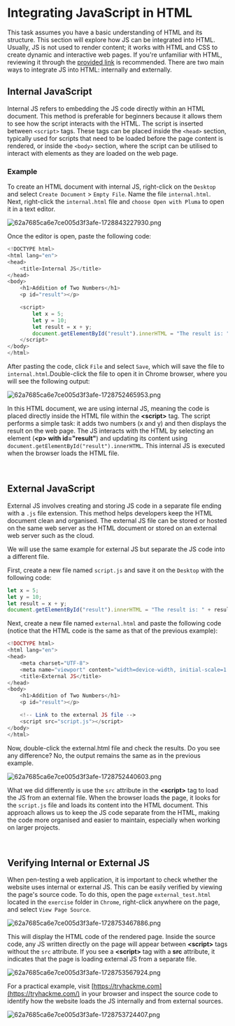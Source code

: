 # Integrating JavaScript in HTML

This task assumes you have a basic understanding of HTML and its structure. This section will explore how JS can be integrated into HTML. Usually, JS is not used to render content; it works with HTML and CSS to create dynamic and interactive web pages. If you're unfamiliar with HTML, reviewing it through the [provided link](https://tryhackme.com/r/room/howwebsiteswork) is recommended. There are two main ways to integrate JS into HTML: internally and externally.

## Internal JavaScript

Internal JS refers to embedding the JS code directly within an HTML document. This method is preferable for beginners because it allows them to see how the script interacts with the HTML. The script is inserted between `<script>` tags. These tags can be placed inside the `<head>` section, typically used for scripts that need to be loaded before the page content is rendered, or inside the `<body>` section, where the script can be utilised to interact with elements as they are loaded on the web page.

### Example

To create an HTML document with internal JS, right-click on the `Desktop` and select `Create Document` > `Empty File`. Name the file `internal.html`. Next, right-click the `internal.html` file and `choose Open with Pluma` to open it in a text editor.

![62a7685ca6e7ce005d3f3afe-1728843227930.png](../../_resources/62a7685ca6e7ce005d3f3afe-1728843227930.png)

Once the editor is open, paste the following code:

```javascript
<!DOCTYPE html>
<html lang="en">
<head>
    <title>Internal JS</title>
</head>
<body>
    <h1>Addition of Two Numbers</h1>
    <p id="result"></p>

    <script>
        let x = 5;
        let y = 10;
        let result = x + y;
        document.getElementById("result").innerHTML = "The result is: " + result;
    </script>
</body>
</html>
```

After pasting the code, click `File` and select `Save`, which will save the file to `internal.html`.Double-click the file to open it in Chrome browser, where you will see the following output:

![62a7685ca6e7ce005d3f3afe-1728752465953.png](../../_resources/62a7685ca6e7ce005d3f3afe-1728752465953.png)

In this HTML document, we are using internal JS, meaning the code is placed directly inside the HTML file within the **&lt;script&gt;** tag. The script performs a simple task: it adds two numbers (x and y) and then displays the result on the web page. The JS interacts with the HTML by selecting an element (**&lt;p&gt; with id="result"**) and updating its content using `document.getElementById("result").innerHTML`. This internal JS is executed when the browser loads the HTML file.

&nbsp;

## External JavaScript

External JS involves creating and storing JS code in a separate file ending with a `.js` file extension. This method helps developers keep the HTML document clean and organised. The external JS file can be stored or hosted on the same web server as the HTML document or stored on an external web server such as the cloud.

We will use the same example for external JS but separate the JS code into a different file.

First, create a new file named `script.js` and save it on the `Desktop` with the following code:

```javascript
let x = 5;
let y = 10;
let result = x + y;
document.getElementById("result").innerHTML = "The result is: " + result;
```

Next, create a new file named `external.html` and paste the following code (notice that the HTML code is the same as that of the previous example):

```php
<!DOCTYPE html>
<html lang="en">
<head>
    <meta charset="UTF-8">
    <meta name="viewport" content="width=device-width, initial-scale=1.0">
    <title>External JS</title>
</head>
<body>
    <h1>Addition of Two Numbers</h1>
    <p id="result"></p>

    <!-- Link to the external JS file -->
    <script src="script.js"></script>
</body>
</html>
```

Now, double-click the external.html file and check the results. Do you see any difference? No, the output remains the same as in the previous example.

![62a7685ca6e7ce005d3f3afe-1728752440603.png](../../_resources/62a7685ca6e7ce005d3f3afe-1728752440603.png)

What we did differently is use the `src` attribute in the **&lt;script&gt;** tag to load the JS from an external file. When the browser loads the page, it looks for the `script.js` file and loads its content into the HTML document. This approach allows us to keep the JS code separate from the HTML, making the code more organised and easier to maintain, especially when working on larger projects.

&nbsp;

## Verifying Internal or External JS

When pen-testing a web application, it is important to check whether the website uses internal or external JS. This can be easily verified by viewing the page's source code. To do this, open the page `external_test.html` located in the `exercise` folder in `Chrome`, right-click anywhere on the page, and select `View Page Source`.

![62a7685ca6e7ce005d3f3afe-1728753467886.png](../../_resources/62a7685ca6e7ce005d3f3afe-1728753467886.png)

This will display the HTML code of the rendered page. Inside the source code, any JS written directly on the page will appear between **&lt;script&gt;** tags without the `src` attribute. If you see a **&lt;script&gt;** tag with a **src** attribute, it indicates that the page is loading external JS from a separate file.

![62a7685ca6e7ce005d3f3afe-1728753567924.png](../../_resources/62a7685ca6e7ce005d3f3afe-1728753567924.png)

For a practical example, visit [https://tryhackme.com](https://tryhackme.com/) in your browser and inspect the source code to identify how the website loads the JS internally and from external sources.

![62a7685ca6e7ce005d3f3afe-1728753724407.png](../../_resources/62a7685ca6e7ce005d3f3afe-1728753724407.png)